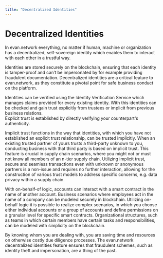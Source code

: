 ```yaml
---
title: "Decentralized Identities"
---
```

# Decentralized Identities

In evan.network everything, no matter if human, machine or organization has a decentralized, self-sovereign identity which enables them to interact with each other in a trustful way.

Identities are stored securely on the blockchain, ensuring that each identity is tamper-proof and can’t be impersonated by for example providing fraudulent documentation. Decentralized identities are a critical feature to evan.network, as they constitute a pivotal point for safe business conduct on the platform. 

Identities can be verified using the Identity Verification Service which manages claims provided for every existing identity. With this identities can be checked and gain trust explicitly from trustees or implicit from previous business relations.     
Explicit trust is established by directly verifying your counterpart's authenticity. 

Implicit trust functions in the way that identities, with which you have not established an explicit trust relationship, can be trusted implicitly. When an existing trusted partner of yours trusts a third-party unknown to you, conducting business with that third party is based on implicit trust. 
This feature is crucial in supply chain scenarios, where you might not or must not know all members of an n-tier supply chain. Utilizing implicit trust, secure and seamless transactions even with unknown or anonymous partners is a non-issue and requires no further interaction, allowing for the construction of various trust models to address specific concerns, e.g. data privacy within a supply chain.

With on-behalf-of logic, accounts can interact with a smart contract in the name of another account. Business scenarios where employees act in the name of a company can be modeled securely in blockchain. Utilizing on-behalf logic it is possible to realize complex scenarios, in which you choose either individual accounts or a group of accounts and define permissions on a granular level for specific smart contracts. Organizational structures, such as teams in which certain members have certain tasks and responsibilities, can be modeled with simplicity on the blockchain.

By knowing whom you are dealing with, you are saving time and resources on otherwise costly due diligence processes. The evan.network decentralized identities feature ensures that fraudulent schemes, such as identity theft and impersonation, are a thing of the past.
